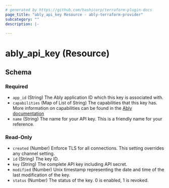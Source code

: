 ```yaml
---
# generated by https://github.com/hashicorp/terraform-plugin-docs
page_title: "ably_api_key Resource - ably-terraform-provider"
subcategory: ""
description: |-
  
---
```


# ably_api_key (Resource)





<!-- schema generated by tfplugindocs -->
## Schema

### Required

- `app_id` (String) The Ably application ID which this key is associated with.
- `capabilities` (Map of List of String) The capabilities that this key has. More information on capabilities can be found in the [Ably documentation](https://ably.com/docs/core-features/authentication#capabilities-explained)
- `name` (String) The name for your API key. This is a friendly name for your reference.

### Read-Only

- `created` (Number) Enforce TLS for all connections. This setting overrides any channel setting.
- `id` (String) The key ID.
- `key` (String) The complete API key including API secret.
- `modified` (Number) Unix timestamp representing the date and time of the last modification of the key.
- `status` (Number) The status of the key. 0 is enabled, 1 is revoked.


